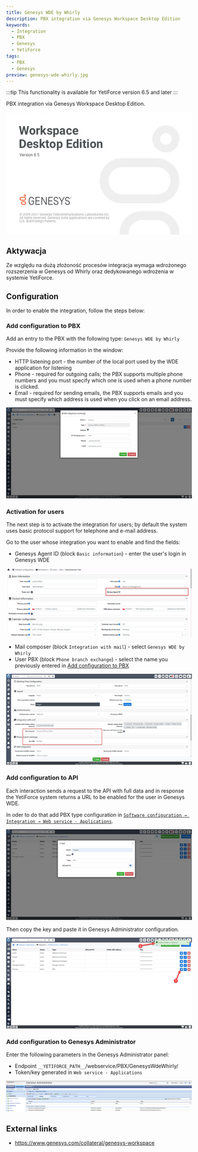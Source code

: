 ```yaml
---
title: Genesys WDE by Whirly
description: PBX integration via Genesys Workspace Desktop Edition
keywords:
  - Integration
  - PBX
  - Genesys
  - YetiForce
tags:
  - PBX
  - Genesys
preview: genesys-wde-whirly.jpg
---
```


:::tip This functionality is available for YetiForce version 6.5 and later
:::

PBX integration via Genesys Workspace Desktop Edition.

![genesys-wde-whirly.jpg](genesys-wde-whirly.jpg)

## Aktywacja

Ze względu na dużą złożoność procesów integracja wymaga wdrożonego rozszerzenia w Genesys od Whirly oraz dedykowanego wdrożenia w systemie YetiForce.

## Configuration

In order to enable the integration, follow the steps below:

### Add configuration to PBX

Add an entry to the PBX with the following type: `Genesys WDE by Whirly`

Provide the following information in the window:

- HTTP listening port - the number of the local port used by the WDE application for listening
- Phone - required for outgoing calls; the PBX supports multiple phone numbers and you must specify which one is used when a phone number is clicked.
- Email - required for sending emails, the PBX supports emails and you must specify which address is used when you click on an email address.

![genesys-wde-whirly-1.jpg](genesys-wde-whirly-1.jpg)

### Activation for users

The next step is to activate the integration for users; by default the system uses basic protocol support for telephone and e-mail address.

Go to the user whose integration you want to enable and find the fields:

- Genesys Agent ID (block `Basic information`) - enter the user's login in Genesys WDE

![genesys-wde-whirly-2.jpg](genesys-wde-whirly-2.jpg)

- Mail composer (block `Integration with mail`) - select `Genesys WDE by Whirly`
- User PBX (block `Phone branch exchange`) - select the name you previously entered in [Add configuration to PBX](#add-configuration-to-pbx)

![genesys-wde-whirly-3.jpg](genesys-wde-whirly-3.jpg)

### Add configuration to API

Each interaction sends a request to the API with full data and in response the YetiForce system returns a URL to be enabled for the user in Genesys WDE.

In oder to do that add PBX type configuration in [`Software configuration → Integration → Web service - Applications`](/administrator-guides/integration/webservice-apps/).

![genesys-wde-whirly-4.jpg](genesys-wde-whirly-4.jpg)

Then copy the key and paste it in Genesys Administrator configuration.

![genesys-wde-whirly-5.jpg](genesys-wde-whirly-5.jpg)

### Add configuration to Genesys Administrator

Enter the following parameters in the Genesys Administrator panel:

- Endpoint `__YETIFORCE_PATH__`/webservice/PBX/GenesysWdeWhirly/
- Token/key generated in `Web service - Applications`

![genesys-wde-whirly-6.jpg](genesys-wde-whirly-6.jpg)

## External links

- https://www.genesys.com/collateral/genesys-workspace
